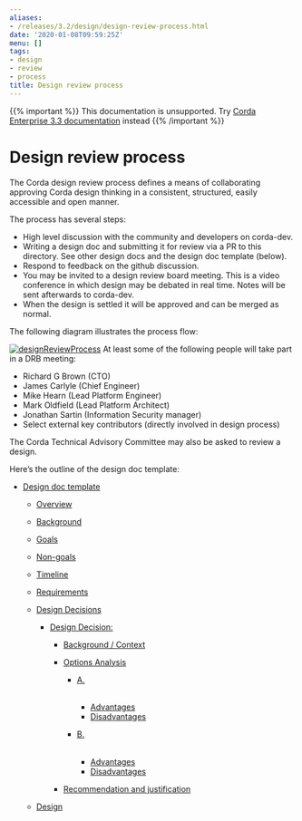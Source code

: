 ```yaml
---
aliases:
- /releases/3.2/design/design-review-process.html
date: '2020-01-08T09:59:25Z'
menu: []
tags:
- design
- review
- process
title: Design review process
---
```

{{% important %}}
This documentation is unsupported.
Try [Corda Enterprise 3.3 documentation](/docs/corda-enterprise/3.3/_index.md) instead
{{% /important %}}


# Design review process

The Corda design review process defines a means of collaborating approving Corda design thinking in a consistent,
structured, easily accessible and open manner.

The process has several steps:


* High level discussion with the community and developers on corda-dev.
* Writing a design doc and submitting it for review via a PR to this directory. See other design docs and the
design doc template (below).
* Respond to feedback on the github discussion.
* You may be invited to a design review board meeting. This is a video conference in which design may be debated in
real time. Notes will be sent afterwards to corda-dev.
* When the design is settled it will be approved and can be merged as normal.

The following diagram illustrates the process flow:

[![designReviewProcess](design/./designReviewProcess.png "designReviewProcess")](designReviewProcess.png)
At least some of the following people will take part in a DRB meeting:


* Richard G Brown (CTO)
* James Carlyle (Chief Engineer)
* Mike Hearn (Lead Platform Engineer)
* Mark Oldfield (Lead Platform Architect)
* Jonathan Sartin (Information Security manager)
* Select external key contributors (directly involved in design process)

The Corda Technical Advisory Committee may also be asked to review a design.

Here’s the outline of the design doc template:



* [Design doc template](template/design.md)
    * [Overview](template/design.md#overview)
    * [Background](template/design.md#background)
    * [Goals](template/design.md#goals)
    * [Non-goals](template/design.md#non-goals)
    * [Timeline](template/design.md#timeline)
    * [Requirements](template/design.md#requirements)
    * [Design Decisions](template/design.md#design-decisions)
        * [Design Decision: <Description heading>](template/decisions/decision.md)
            * [Background / Context](template/decisions/decision.md#background-context)
            * [Options Analysis](template/decisions/decision.md#options-analysis)
                * [A. <Option summary>](template/decisions/decision.md#a-option-summary)
                    * [Advantages](template/decisions/decision.md#advantages)
                    * [Disadvantages](template/decisions/decision.md#disadvantages)


                * [B. <Option summary>](template/decisions/decision.md#b-option-summary)
                    * [Advantages](template/decisions/decision.md#id1)
                    * [Disadvantages](template/decisions/decision.md#id2)




            * [Recommendation and justification](template/decisions/decision.md#recommendation-and-justification)




    * [Design](template/design.md#design)






